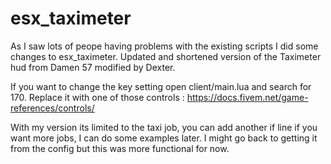 # esx_taximeter
As I saw lots of peope having problems with the existing scripts I did some changes to esx_taximeter.
Updated and shortened version of the Taximeter hud from Damen 57 modified by Dexter.

If you want to change the key setting open client/main.lua and search for 170.
Replace it with one of those controls : https://docs.fivem.net/game-references/controls/

With my version its limited to the taxi job, you can add another if line if you want more jobs, I can do some examples later.
I might go back to getting it from the config but this was more functional for now.

